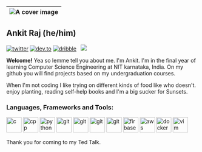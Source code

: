 | ![A cover image](https://github.com/ankit-v2-1/ankit-v2-1/assets/47549118/d5d9e5ea-4cb3-47ad-8ce4-bb902fe0048b) |
| ------ |

## Ankit Raj (he/him)

<a href="https://twitter.com/ankit_v2_1" target="_blank"> <img src="https://img.shields.io/badge/Twitter-1DA1F2?style=for-the-badge&logo=twitter&logoColor=white" alt="twitter"/></a>
<a href="https://dev.to/ankitv21" target="_blank"> <img src="https://img.shields.io/badge/dev.to-0A0A0A?style=for-the-badge&logo=dev.to&logoColor=white" alt="dev.to"/></a>
<a href="https://dribbble.com/ankit_v2" target="_blank"> <img src="https://img.shields.io/badge/Dribbble-EA4C89?style=for-the-badge&logo=dribbble&logoColor=white" alt="dribble"/></a>
<a href="https://open.spotify.com/user/a2wrs7rt0jsizxnhve0fn8160?si=eVARyvxQSxOWxHeCVQ8Fiw" target="_blank"> <img src="https://img.shields.io/badge/Spotify-1ED760?&style=for-the-badge&logo=spotify&logoColor=white" alt=""/></a>
<a href="" target="_blank"> <img src="" alt=""/></a>
![](https://hit.yhype.me/github/profile?user_id=47549118)



**Welcome!** Yea so lemme tell you about me. I'm Ankit. I'm in the final year of learning Computer Science Engineering at NIT karnataka, India. On my github you will find projects based on my undergraduation courses.
<br>

When I'm not coding I like trying on different kinds of food like who doesn't. enjoy planting, reading self-help books and I'm a big sucker for Sunsets.
<br>
<h3  >Languages, Frameworks and Tools:</h3>

<p >
     <a href="https://github.com/topics/c" target="_blank"> <img src="https://cdn.iconscout.com/icon/free/png-128/c-58-1175247.png" alt="c" width="40" height="40" /></a>
     <a href="https://github.com/topics/cpp" target="_blank"> <img src="https://cdn.worldvectorlogo.com/logos/c.svg" alt="cpp" width="40" height="40" /></a>
     <a href="https://github.com/topics/python"target="_blank"><img src="https://cdn.worldvectorlogo.com/logos/python-5.svg"alt="python"width="40"height="40"/></a>
     <a href="https://github.com/topics/javascript" target="_blank"> <img src="https://cdn.worldvectorlogo.com/logos/logo-javascript.svg" alt="git" width="40" height="40" /></a>
     <a href="https://github.com/topics/typescript" target="_blank"> <img src="https://cdn.worldvectorlogo.com/logos/typescript.svg" alt="git" width="40" height="40" /></a>
     <a href="https://github.com/topics/vue" target="_blank"> <img src="https://cdn.worldvectorlogo.com/logos/vue-9.svg" alt="git" width="40" height="40" /></a>
     <a href="https://github.com/topics/git" target="_blank"> <img src="https://cdn.worldvectorlogo.com/logos/git-icon.svg" alt="git" width="40" height="40" /></a>
     <a href="https://github.com/topics/firebase" target="_blank"> <img src="https://cdn.worldvectorlogo.com/logos/firebase-2.svg" alt="firbase logo" width="40" height="40" /></a>
     <a href="https://github.com/topics/aws" target="_blank"> <img src="https://cdn.worldvectorlogo.com/logos/aws-2.svg" alt="aws logo" width="40" height="40" /></a>
     <a href="https://github.com/topics/docker" target="_blank"> <img src="https://cdn.worldvectorlogo.com/logos/docker-4.svg" alt="docker logo" width="40" height="40" /></a>
     <a href="https://github.com/topics/vim" target="_blank"> <img src="https://cdn.worldvectorlogo.com/logos/vim.svg" alt="vim logo" width="40" height="40" /></a>

</p>


Thank you for coming to my Ted Talk.

